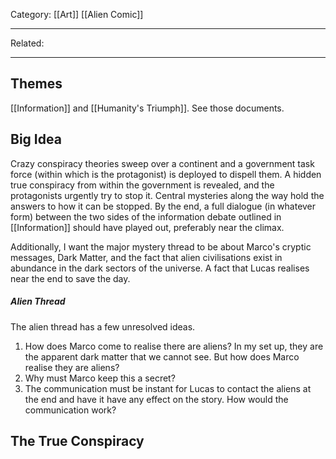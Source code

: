 Category: [[Art]] [[Alien Comic]]
___
Related: 
___
## Themes 
[[Information]] and [[Humanity's Triumph]]. See those documents. 
## Big Idea
Crazy conspiracy theories sweep over a continent and a government task force (within which is the protagonist) is deployed to dispell them. A hidden true conspiracy from within the government is revealed, and the protagonists urgently try to stop it. Central mysteries along the way hold the answers to how it can be stopped. By the end, a full dialogue (in whatever form) between the two sides of the information debate outlined in [[Information]] should have played out, preferably near the climax. 

Additionally, I want the major mystery thread to be about Marco's cryptic messages, Dark Matter, and the fact that alien civilisations exist in abundance in the dark sectors of the universe. A fact that Lucas realises near the end to save the day. 
##### Alien Thread
The alien thread has a few unresolved ideas. 
1. How does Marco come to realise there are aliens? In my set up, they are the apparent dark matter that we cannot see. But how does Marco realise they are aliens? 
2. Why must Marco keep this a secret? 
3. The communication must be instant for Lucas to contact the aliens at the end and have it have any effect on the story. How would the communication work? 
## The True Conspiracy
